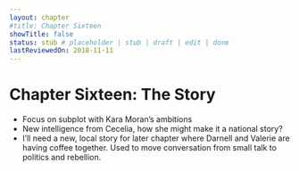 ```yaml
---
layout: chapter
#title: Chapter Sixteen
showTitle: false
status: stub # placeholder | stub | draft | edit | done
lastReviewedOn: 2018-11-11
---
```


# Chapter Sixteen: The Story


* Focus on subplot with Kara Moran’s ambitions
* New intelligence from Cecelia, how she might make it a national story?
* I’ll need a new, local story for later chapter where Darnell and Valerie are having coffee together. Used to move conversation from small talk to politics and rebellion.
